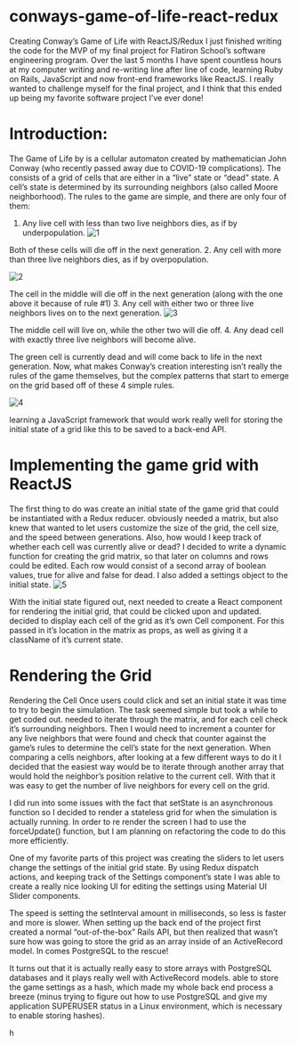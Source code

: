 # conways-game-of-life-react-redux
Creating Conway’s Game of Life with ReactJS/Redux
I just finished writing the code for the MVP of my final project for Flatiron School’s software engineering program. Over the last 5 months I have spent countless hours at my computer writing and re-writing line after line of code, learning Ruby on Rails, JavaScript and now front-end frameworks like ReactJS. I really wanted to challenge myself for the final project, and I think that this ended up being my favorite software project I’ve ever done!

# Introduction:
The Game of Life by is a cellular automaton created by mathematician John Conway (who recently passed away due to COVID-19 complications). The consists of a grid of cells that are either in a “live” state or “dead” state. A cell’s state is determined by its surrounding neighbors (also called Moore neighborhood). The rules to the game are simple, and there are only four of them:

1. Any live cell with less than two live neighbors dies, as if by underpopulation.
![1](https://user-images.githubusercontent.com/93249038/214484612-ba2f202b-8584-4ee1-b7d0-c377ec6b6cc5.jpg)


Both of these cells will die off in the next generation.
2. Any cell with more than three live neighbors dies, as if by overpopulation.

![2](https://user-images.githubusercontent.com/93249038/214484667-3a2111ad-6874-4ded-807f-43981abd1181.jpg)



The cell in the middle will die off in the next generation (along with the one above it because of rule #1)
3. Any cell with either two or three live neighbors lives on to the next generation.
![3](https://user-images.githubusercontent.com/93249038/214484683-9588c76c-8615-4172-b7ef-a6aaab2fa3a5.jpg)

The middle cell will live on, while the other two will die off.
4. Any dead cell with exactly three live neighbors will become alive.

The green cell is currently dead and will come back to life in the next generation.
Now, what makes Conway’s creation interesting isn’t really the rules of the game themselves, but the complex patterns that start to emerge on the grid based off of these 4 simple rules.

![4](https://user-images.githubusercontent.com/93249038/214484698-40322bda-5494-4c9f-9924-cf45ef46bf4d.jpg)

 learning a JavaScript framework that would work really well for storing the initial state of a grid like this to be saved to a back-end API.

# Implementing the game grid with ReactJS
The first thing to do was create an initial state of the game grid that could be instantiated with a Redux reducer. obviously needed a matrix, but  also knew that  wanted to let users customize the size of the grid, the cell size, and the speed between generations. Also, how would I keep track of whether each cell was currently alive or dead? I decided to write a dynamic function for creating the grid matrix, so that later on columns and rows could be edited. Each row would consist of a second array of boolean values, true for alive and false for dead. I also added a settings object to the initial state.
![5](https://user-images.githubusercontent.com/93249038/214484712-e8ffe434-5a78-45c1-ae95-8ce0c6e8fe98.jpg)


With the initial state figured out, next  needed to create a React component for rendering the initial grid, that could be clicked upon and updated. decided to display each cell of the grid as it’s own Cell component. For this passed in it’s location in the matrix as props, as well as giving it a className of it’s current state.


# Rendering the Grid

Rendering the Cell
Once users could click and set an initial state it was time to try to begin the simulation. The task seemed simple but took a while to get coded out. needed to iterate through the matrix, and for each cell check it’s surrounding neighbors. Then I would need to increment a counter for any live neighbors that were found and check that counter against the game’s rules to determine the cell’s state for the next generation. When comparing a cells neighbors, after looking at a few different ways to do it I decided that the easiest way would be to iterate through another array that would hold the neighbor’s position relative to the current cell. With that it was easy to get the number of live neighbors for every cell on the grid.


I did run into some issues with the fact that setState is an asynchronous function so I decided to render a stateless grid for when the simulation is actually running. In order to re render the screen I had to use the forceUpdate() function, but I am planning on refactoring the code to do this more efficiently.

One of my favorite parts of this project was creating the sliders to let users change the settings of the initial grid state. By using Redux dispatch actions, and keeping track of the Settings component’s state I was able to create a really nice looking UI for editing the settings using Material UI Slider components.


The speed is setting the setInterval amount in milliseconds, so less is faster and more is slower.
When setting up the back end of the project first created a normal “out-of-the-box” Rails API, but then realized that wasn’t sure how was going to store the grid as an array inside of an ActiveRecord model. In comes PostgreSQL to the rescue!

It turns out that it is actually really easy to store arrays with PostgreSQL databases and it plays really well with ActiveRecord models.  able to store the game settings as a hash, which made my whole back end process a breeze (minus trying to figure out how to use PostgreSQL and give my application SUPERUSER status in a Linux environment, which is necessary to enable storing hashes).


h
